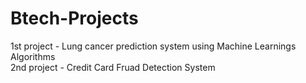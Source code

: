 # Btech-Projects
1st project - Lung cancer prediction system using Machine Learnings Algorithms   
2nd project - Credit Card Fruad Detection System
